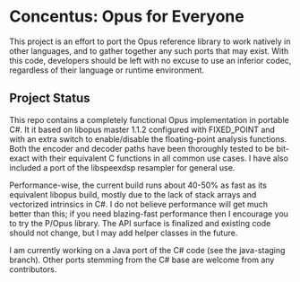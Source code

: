 # Concentus: Opus for Everyone

This project is an effort to port the Opus reference library to work natively in other languages, and to gather together any such ports that may exist. With this code, developers should be left with no excuse to use an inferior codec, regardless of their language or runtime environment.

## Project Status

This repo contains a completely functional Opus implementation in portable C#. It it based on libopus master 1.1.2 configured with FIXED_POINT and with an extra switch to enable/disable the floating-point analysis functions. Both the encoder and decoder paths have been thoroughly tested to be bit-exact with their equivalent C functions in all common use cases. I have also included a port of the libspeexdsp resampler for general use.

Performance-wise, the current build runs about 40-50% as fast as its equivalent libopus build, mostly due to the lack of stack arrays and vectorized intrinsics in C#. I do not believe performance will get much better than this; if you need blazing-fast performance then I encourage you to try the P/Opus library. The API surface is finalized and existing code should not change, but I may add helper classes in the future.

I am currently working on a Java port of the C# code (see the java-staging branch). Other ports stemming from the C# base are welcome from any contributors.
